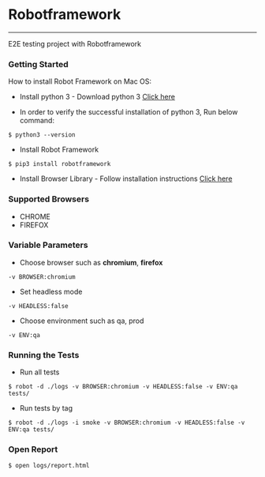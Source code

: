 # Robotframework 
---

E2E testing project with Robotframework


### Getting Started

How to install Robot Framework on Mac OS:


- Install python 3 - Download python 3 [Click here](https://www.python.org/downloads/)


- In order to verify the successful installation of python 3, Run below command:

```console
$ python3 --version
```


- Install Robot Framework

```console
$ pip3 install robotframework
```


- Install Browser Library - Follow installation instructions [Click here](https://github.com/MarketSquare/robotframework-browser)



### Supported Browsers

- CHROME
- FIREFOX


### Variable Parameters

- Choose browser such as __chromium__, __firefox__
```
-v BROWSER:chromium
```

- Set headless mode
```
-v HEADLESS:false
```

- Choose environment such as qa, prod 
```
-v ENV:qa
```


### Running the Tests

- Run all tests

```console
$ robot -d ./logs -v BROWSER:chromium -v HEADLESS:false -v ENV:qa tests/
```


- Run tests by tag

```console
$ robot -d ./logs -i smoke -v BROWSER:chromium -v HEADLESS:false -v ENV:qa tests/
```


### Open Report

```console
$ open logs/report.html
```
